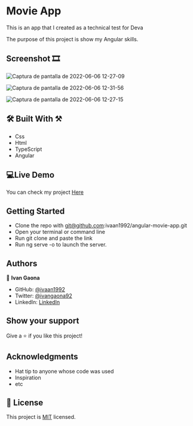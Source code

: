 # Movie App 

This is an app that I created as a technical test for Deva

The purpose of this project is show my Angular skills. 

## Screenshot 🎞️
![Captura de pantalla de 2022-06-06 12-27-09](https://user-images.githubusercontent.com/73128809/172213958-bf9571c1-67b6-495e-a12d-a2275d4987b8.png)

![Captura de pantalla de 2022-06-06 12-31-56](https://user-images.githubusercontent.com/73128809/172214247-b47538e7-cda2-4982-9cb0-3c044a5d52f7.png)

![Captura de pantalla de 2022-06-06 12-27-15](https://user-images.githubusercontent.com/73128809/172214321-c0a7816c-22a1-41af-b4e6-344aea71a40f.png)

 
##  🛠️ Built With ⚒️

- Css
- Html
- TypeScript
- Angular
 
##  💻Live Demo

You can check my project <a href="https://629e48b1666308795438bad8--sensational-pika-8f4a95.netlify.app/">Here</a>


## Getting Started 

- Clone the repo with git@github.com:ivaan1992/angular-movie-app.git
- Open your terminal or command line
- Run git clone and paste the link
- Run ng serve -o to launch the server.

## Authors

👤 **Ivan Gaona**


- GitHub: [@ivaan1992](https://github.com/ivaan1992)
- Twitter: [@ivangaona92](https://twitter.com/ivangaona92)
- LinkedIn: [LinkedIn](https://www.linkedin.com/in/ivan-linares-gaona/)

## Show your support

Give a ⭐️ if you like this project!

## Acknowledgments

- Hat tip to anyone whose code was used
- Inspiration
- etc
## 📝 License

This project is <a href="https://opensource.org/licenses/MIT">MIT</a> licensed.
